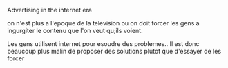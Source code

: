 Advertising in the internet era

on n'est plus a l'epoque de la television ou on doit forcer les gens a ingurgiter le contenu que l'on veut qu;ils voient.

Les gens utilisent internet pour esoudre des problemes.. Il est donc beaucoup plus malin de proposer
des solutions plutot que d'essayer de les forcer
